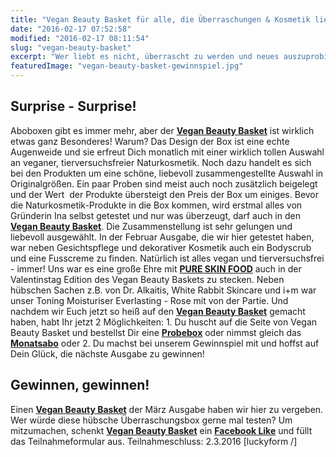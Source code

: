 ```yaml
---
title: "Vegan Beauty Basket für alle, die Überraschungen & Kosmetik lieben"
date: "2016-02-17 07:52:58"
modified: "2016-02-17 08:11:54"
slug: "vegan-beauty-basket"
excerpt: "Wer liebt es nicht, überrascht zu werden und neues auszuprobieren? Wenn Du noch dazu zu den Naturkosmetik-Fanatikern zählst, probier unbedingt den Vegan Beauty Basket aus!"
featuredImage: "vegan-beauty-basket-gewinnspiel.jpg"
---
```


## Surprise - Surprise!

Aboboxen gibt es immer mehr, aber der **[Vegan Beauty Basket](http://www.veganbeautybasket.com/index.php/de/)** ist wirklich etwas ganz Besonderes! Warum? Das Design der Box ist eine echte Augenweide und sie erfreut Dich monatlich mit einer wirklich tollen Auswahl an veganer, tierversuchsfreier Naturkosmetik. Noch dazu handelt es sich bei den Produkten um eine schöne, liebevoll zusammengestellte Auswahl in Originalgrößen. Ein paar Proben sind meist auch noch zusätzlich beigelegt und der Wert  der Produkte übersteigt den Preis der Box um einiges. Bevor die Naturkosmetik-Produkte in die Box kommen, wird erstmal alles von Gründerin Ina selbst getestet und nur was überzeugt, darf auch in den **[Vegan Beauty Basket](http://www.veganbeautybasket.com/index.php/de/)**. Die Zusammenstellung ist sehr gelungen und liebevoll ausgewählt. In der Februar Ausgabe, die wir hier getestet haben, war neben Gesichtspflege und dekorativer Kosmetik auch ein Bodyscrub und eine Fusscreme zu finden. Natürlich ist alles vegan und tierversuchsfrei - immer! Uns war es eine große Ehre mit **[PURE SKIN FOOD](https://www.pureskinfood.de/)** auch in der Valentinstag Edition des Vegan Beauty Baskets zu stecken. Neben hübschen Sachen z.B. von Dr. Alkaitis, White Rabbit Skincare und i+m war unser Toning Moisturiser Everlasting - Rose mit von der Partie. Und nachdem wir Euch jetzt so heiß auf den **[Vegan Beauty Basket](http://www.veganbeautybasket.com/index.php/de/)** gemacht haben, habt Ihr jetzt 2 Möglichkeiten: 1. Du huscht auf die Seite von Vegan Beauty Basket und bestellst Dir eine **[Probebox](http://www.veganbeautybasket.com/index.php/de/vegan-beauty-basket-einzeln-ausprobieren)** oder nimmst gleich das **[Monatsabo](http://www.veganbeautybasket.com/index.php/de/vegan-beauty-basket-abonnements)** oder 2. Du machst bei unserem Gewinnspiel mit und hoffst auf Dein Glück, die nächste Ausgabe zu gewinnen!

## Gewinnen, gewinnen!

Einen **[Vegan Beauty Basket](http://www.veganbeautybasket.com/index.php/de/)** der März Ausgabe haben wir hier zu vergeben. Wer würde diese hübsche Überraschungsbox gerne mal testen? Um mitzumachen, schenkt **[Vegan Beauty Basket](https://www.facebook.com/veganbeautybasket/?fref=ts)** ein **[Facebook Like](https://www.facebook.com/veganbeautybasket/?fref=ts)** und füllt das Teilnahmeformular aus. Teilnahmeschluss: 2.3.2016 \[luckyform /\]